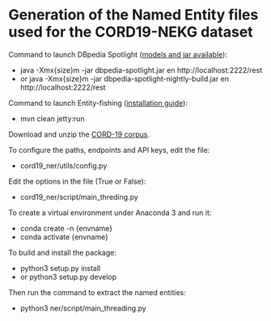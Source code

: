 # Generation of the Named Entity files used for the CORD19-NEKG dataset

Command to launch DBpedia Spotlight ([models and jar available](https://sourceforge.net/projects/dbpedia-spotlight/files/)):
- java -Xmx{size}m -jar dbpedia-spotlight.jar en http://localhost:2222/rest
- or java -Xmx{size}m -jar dbpedia-spotlight-nightly-build.jar en http://localhost:2222/rest

Command to launch Entity-fishing ([installation guide](https://nerd.readthedocs.io/en/latest/build.html)):
- mvn clean jetty:run

Download and unzip the [CORD-19 corpus](https://www.semanticscholar.org/cord19).

To configure the paths, endpoints and API keys, edit the file:
- cord19_ner/utils/config.py

Edit the options in the file (True or False):
- cord19_ner/script/main_threding.py

To create a virtual environment under Anaconda 3 and run it:
- conda create -n {envname}
- conda activate {envname}

To build and install the package:
- python3 setup.py install
- or python3 setup.py develop

Then run the command to extract the named entities:
- python3 ner/script/main_threading.py